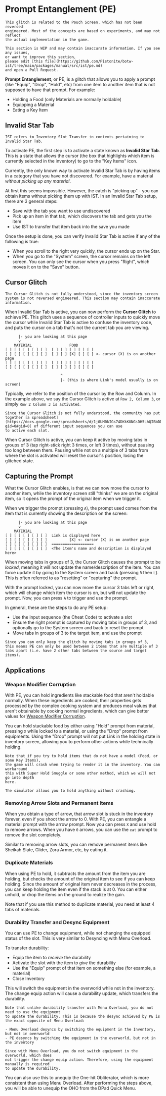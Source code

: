 # Prompt Entanglement (PE)

```admonish warning
This glitch is related to the Pouch Screen, which has not been reversed
engineered. Most of the concepts are based on experiments, and may not reflect
the actual implementation in the game.
```

```admonish todo
This section is WIP and may contain inaccurate information. If you see any issues,
or want to improve this section,
please edit [this file](https://github.com/Pistonite/botw-ist/tree/main/packages/manual/src/ist/pe.md)
and open a Pull Request.
```

**Prompt Entanglement**, or PE, is a glitch that allows you to apply
a prompt (like "Equip", "Drop", "Hold", etc) from one item to another item
that is not supposed to have that prompt. For example:

- Holding a Food (only Materials are normally holdable)
- Equipping a Material
- Eating a Key Item

## Invalid Star Tab
```admonish note
IST refers to Inventory Slot Transfer in contexts pertaining to Invalid Star Tab.
```

To activate PE, the first step is to activate a state known as **Invalid Star Tab**.
This is a state that allows the cursor (the box that highlights which item is 
currently selected in the inventory) to go to the "Key Items" icon.

Currently, the only known way to activate Invalid Star Tab is by having
items in a category that you have not discovered. For example,
have a material *without picking up any material*.

At first this seems impossible. However, the catch is "picking up" - 
you can obtain items without picking them up with IST. In an Invalid Star Tab
setup, there are 3 general steps:

- Save with the tab you want to use undiscovered
- Pick up an item in that tab, which discovers the tab and gets you the item
- Use IST to transfer that item back into the save you made

Once the setup is done, you can verify Invalid Star Tab is active if any of the following is true:
- When you scroll to the right very quickly, the cursor ends up on the Star.
- When you go to the "System" screen, the cursor remains on the left screen.
  You can only see the cursor when you press "Right", which moves it on to the "Save" button.

## Cursor Glitch
```admonish warning
The Cursor Glitch is not fully understood, since the inventory screen
system is not reversed engineered. This section may contain inaccurate information.
```

When Invalid Star Tab is active, you can now perform the **Cursor Glitch**
to achieve PE. This glitch uses a sequence of controller inputs
to quickly move the cursor while Invalid Star Tab is active to confuse
the inventory code, and puts the cursor on a tab that's not the current
tab you are viewing.

```
      |- you are looking at this page
      v
    MATERIAL                 FOOD
[ ] [ ] [ ] [ ] [ ]  [ ] [ ] [ ] [ ] [ ]
[ ] [ ] [ ] [ ] [ ]  [ ] [ ] [X] [ ] [ ] <- cursor (X) is on another page
[ ] [ ] [ ] [ ] [ ]  [ ] [ ] [ ] [ ] [ ]
[ ] [ ] [ ] [ ] [ ]  [ ] [ ] [ ] [ ] [ ]

                         ^
                         |- (this is where Link's model usually is on screen)
```
Typically, we refer to the position of the cursor by the Row and Column.
In the example above, we say the Cursor Glitch is active at `Row 2, Column 3`,
or simply `Row 2 Column 3 is activated`.

```admonish tip
Since the Cursor Glitch is not fully understood, the community has put
together [a spreadsheet](https://docs.google.com/spreadsheets/d/1j0UM0kIGs74DKkKUNGsDH5LhQIBbDDw9cIxxkcE82P8/edit?gid=0#gid=0) of different input sequences you can use
to active each slot.
```

When Cursor Glitch is active, you can keep it active by moving tabs in groups
of 3 (tap right-stick right 3 times, or left 3 times), without pausing too long
between them. Pausing while not on a multiple of 3 tabs from where the slot
is activated will reset the cursor's position, losing the glitched state.

## Capturing the Prompt
What the Cursor Glitch enables, is that we can now move the cursor to another item,
while the inventory screen still "thinks" we are on the original item,
so it opens the prompt of the original item when we trigger it.

When we trigger the prompt (pressing `A`), the prompt used
comes from the item that is currently showing the description on the screen:

```
      |- you are looking at this page
      v
    MATERIAL         
[ ] [ ] [ ] [ ] [ ]  Link is displayed here
[ ] [ ] [ ] [ ] [ ]          [X] <- cursor (X) is on another page
[ ] [ ] [ ] [ ] [ ]  ===================
[ ] [ ] [ ] [ ] [ ]  <The item's name and description is displayed here>
```

When moving tabs in groups of 3, the Cursor Glitch causes the prompt
to be *locked*, meaning it will not update the name/description of the item.
You can force update it by going to the System screen and back (pressing `R` then `L`).
This is often referred to as "resetting" or "capturing" the prompt.

With the prompt locked, you can now move the cursor 3 tabs left or right,
which will change which item the cursor is on, but will not update the prompt.
Now, you can press `A` to trigger and use the prompt.

In general, these are the steps to do any PE setup:
- Use the input sequence (the Cheat Code) to activate a slot
- Ensure the right prompt is captured by moving tabs in groups of 3,
  and optionally go to the System screen and back to reset the prompt
- Move tabs in groups of 3 to the target item, and use the prompt

```admonish tip
Since you can only keep the glitch by moving tabs in groups of 3,
this means PE can only be used between 2 items that are multiple of 3 tabs apart (i.e. have 2 other tabs between the source and target items).
```

## Applications

### Weapon Modifier Corruption
With PE, you can hold ingredients like stackable food
that aren't holdable normally. When these ingredients are cooked, their
properties gets processed by the complex cooking system and produces
meal values that aren't obtainable by cooking normal ingredients,
which can give better values for [Weapon Modifier Corruption](./wmc.md).

You can hold stackable food by either using "Hold" prompt from material,
pressing `X` while locked to a material, or using the "Drop" prompt
from equipments. Using the "Drop" prompt will not put Link in the holding
state in inventory screen, allowing you to perform other actions while technically
holding.

```admonish note
Note that if you try to hold items that do not have a model (Food, or some Key Items),
the game will crash when trying to render it in the inventory. You can workaround
this with Super Hold Smuggle or some other method, which we will not go into depth
here.

The simulator allows you to hold anything without crashing.
```

### Removing Arrow Slots and Permanent Items
When you obtain a type of arrow, that arrow slot is stuck in the inventory
forever, even if you shoot the arrow to 0. With PE, you can entangle
a material prompt with the arrow prompt. Now you can press `X` and use
hold to remove arrows. When you have `0` arrows, you can use
the `eat` prompt to remove the slot completely.

Similar to removing arrow slots, you can remove permanent items
like Sheikah Slate, Glider, Zora Armor, etc, by eating it.

### Duplicate Materials
When using PE to hold, it subtracts the amount from the item you are holding,
but checks the amount of the original item to see if you can keep holding.
Since the amount of original item never decreases in the process, you can
keep holding the item even if the stack is at 0. You can either unhold,
or drop the items on the ground to realize the gain.

Note that if you use this method to duplicate material, you need at least 4 tabs
of materials.

### Durability Transfer and Desync Equipment
You can use PE to change equipment, while not changing the equipped status of the slot.
This is very similar to Desyncing with Menu Overload.

To transfer durability:
- Equip the item to *receive* the durability
- Activate the slot with the item to *give* the durability
- Use the "Equip" prompt of that item on something else (for example, a material)
- Close Inventory

This will switch the equipment in the overworld while not in the inventory.
The change equip action will cause a durability update, which transfers the durability.

```admonish tip
Note that unlike durability transfer with Menu Overload, you do not need to use the equipment
to update the durability. This is because the desync achieved by PE is the exact opposite of Menu Overload:

- Menu Overload desyncs by switching the equipment in the Inventory, but not in overworld
- PE desyncs by switching the equipment in the overworld, but not in the inventory

Since with Menu Overload, you do not switch equipment in the overworld, which does
not trigger the change equip action. Therefore, using the equipment manually is required
to update the durability.
```

You can also use this to unequip the One-hit Obliterator, which is more
consistent than using Menu Overload. After performing the steps above,
you will be able to unequip the OHO from the DPad Quick Menu.
